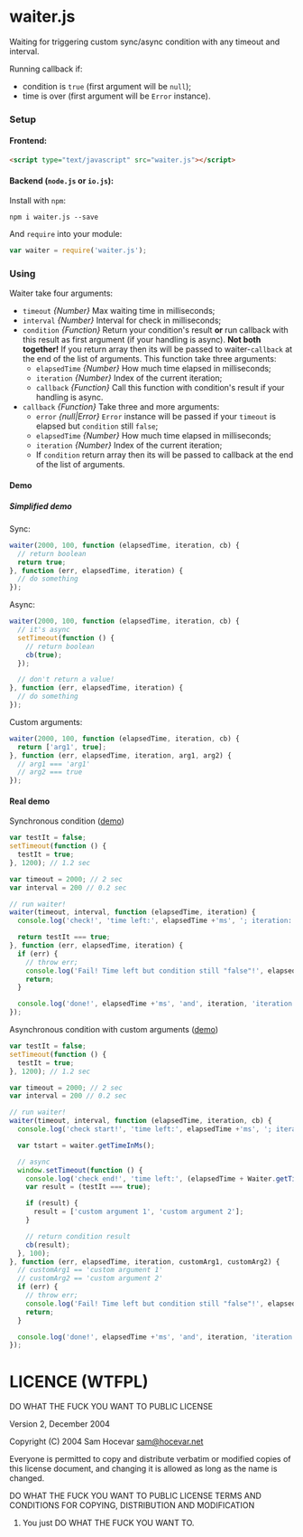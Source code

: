# waiter.js
Waiting for triggering custom sync/async condition with any timeout and interval.

Running callback if:
* condition is ```true``` (first argument will be ```null```);
* time is over (first argument will be ```Error``` instance).


### Setup
#### Frontend:
```html
<script type="text/javascript" src="waiter.js"></script>
```

#### Backend (```node.js``` or ```io.js```):

Install with ```npm```:
```
npm i waiter.js --save
```

And ```require``` into your module:
```javascript
var waiter = require('waiter.js');
```


### Using
Waiter take four arguments:

* ```timeout``` *{Number}* Max waiting time in milliseconds;
* ```interval``` *{Number}* Interval for check in milliseconds;
* ```condition``` *{Function}* Return your condition's result **or** run callback with this result as first argument (if your handling is async). **Not both together!**
  If you return array then its will be passed to waiter-```callback``` at the end of the list of arguments.
  This function take three arguments:
  * ```elapsedTime``` *{Number}* How much time elapsed in milliseconds;
  * ```iteration``` *{Number}* Index of the current iteration;
  * ```callback``` *{Function}* Call this function with condition's result if your handling is async.
* ```callback``` *{Function}* Take three and more arguments:
  * ```error``` *{null|Error}* ```Error``` instance will be passed if your ```timeout``` is elapsed but ```condition``` still ```false```;
  * ```elapsedTime``` *{Number}* How much time elapsed in milliseconds;
  * ```iteration``` *{Number}* Index of the current iteration;
  * If ```condition``` return array then its will be passed to callback at the end of the list of arguments.


#### Demo
##### Simplified demo
Sync:
```javascript
waiter(2000, 100, function (elapsedTime, iteration, cb) {
  // return boolean
  return true;
}, function (err, elapsedTime, iteration) {
  // do something
});
```

Async:
```javascript
waiter(2000, 100, function (elapsedTime, iteration, cb) {
  // it's async
  setTimeout(function () {
    // return boolean
    cb(true);
  });

  // don't return a value!
}, function (err, elapsedTime, iteration) {
  // do something
});
```

Custom arguments:
```javascript
waiter(2000, 100, function (elapsedTime, iteration, cb) {
  return ['arg1', true];
}, function (err, elapsedTime, iteration, arg1, arg2) {
  // arg1 === 'arg1'
  // arg2 === true
});
```


#### Real demo
Synchronous condition ([demo](http://jsfiddle.net/antixrist/o3vL99z8/))
```javascript
var testIt = false;
setTimeout(function () {
  testIt = true;
}, 1200); // 1.2 sec

var timeout = 2000; // 2 sec
var interval = 200 // 0.2 sec

// run waiter!
waiter(timeout, interval, function (elapsedTime, iteration) {
  console.log('check!', 'time left:', elapsedTime +'ms', '; iteration:', iteration, '; testIt:', testIt);

  return testIt === true;
}, function (err, elapsedTime, iteration) {
  if (err) {
    // throw err;
    console.log('Fail! Time left but condition still "false"!', elapsedTime +'ms', 'and', iteration, 'iteration', '; testIt:', testIt);
    return;
  }

  console.log('done!', elapsedTime +'ms', 'and', iteration, 'iteration', '; testIt:', testIt);
});
```


Asynchronous condition with custom arguments ([demo](http://jsfiddle.net/antixrist/m6hd2n8a/))
```javascript
var testIt = false;
setTimeout(function () {
  testIt = true;
}, 1200); // 1.2 sec

var timeout = 2000; // 2 sec
var interval = 200 // 0.2 sec

// run waiter!
waiter(timeout, interval, function (elapsedTime, iteration, cb) {
  console.log('check start!', 'time left:', elapsedTime +'ms', '; iteration:', iteration, '; testIt:', testIt);

  var tstart = waiter.getTimeInMs();

  // async
  window.setTimeout(function () {
    console.log('check end!', 'time left:', (elapsedTime + Waiter.getTimeInMs() - tstart) +'ms', '; iteration:', iteration, '; testIt:', testIt);
    var result = (testIt === true);

    if (result) {
      result = ['custom argument 1', 'custom argument 2'];
    }

    // return condition result
    cb(result);
  }, 100);
}, function (err, elapsedTime, iteration, customArg1, customArg2) {
  // customArg1 == 'custom argument 1'
  // customArg2 == 'custom argument 2'
  if (err) {
    // throw err;
    console.log('Fail! Time left but condition still "false"!', elapsedTime +'ms', 'and', iteration, 'iteration', '; testIt:', testIt);
    return;
  }

  console.log('done!', elapsedTime +'ms', 'and', iteration, 'iteration', '; testIt:', testIt);
});
```


# LICENCE (WTFPL)
DO WHAT THE FUCK YOU WANT TO PUBLIC LICENSE

Version 2, December 2004

Copyright (C) 2004 Sam Hocevar <sam@hocevar.net>

Everyone is permitted to copy and distribute verbatim or modified
copies of this license document, and changing it is allowed as long
as the name is changed.

DO WHAT THE FUCK YOU WANT TO PUBLIC LICENSE TERMS AND CONDITIONS FOR COPYING, DISTRIBUTION AND MODIFICATION

1. You just DO WHAT THE FUCK YOU WANT TO.